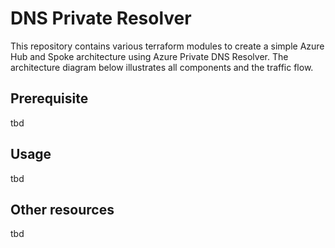 # DNS Private Resolver

This repository contains various terraform modules to create a simple Azure Hub and Spoke architecture using Azure Private DNS Resolver. The architecture diagram below illustrates all components and the traffic flow.

## Prerequisite

tbd

## Usage

tbd

## Other resources

tbd
